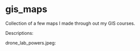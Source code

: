 # gis_maps
Collection of a few maps I made through out my GIS courses. 

Descriptions:

drone_lab_powers.jpeg:
